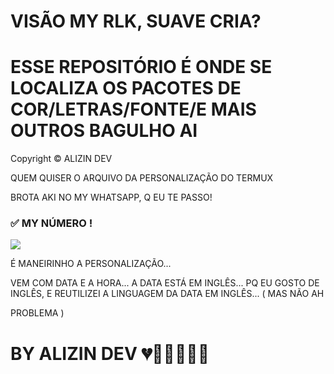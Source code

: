 # VISÃO MY RLK, SUAVE CRIA? 











# ESSE REPOSITÓRIO É ONDE SE LOCALIZA OS PACOTES DE COR/LETRAS/FONTE/E MAIS OUTROS BAGULHO AI



Copyright © ALIZIN DEV 


   QUEM QUISER O ARQUIVO DA PERSONALIZAÇÃO DO   TERMUX 

   

   BROTA AKI NO MY WHATSAPP, Q EU TE PASSO!

   
### ✅ MY  NÚMERO !

<a href="wa.me/17755462690?text=VS CRIA, VIM PELO SEU GITHUB, SOBRE A PERSONALIZAÇÃO DO TERMUX !!" target="blank"><img src="https://img.shields.io/badge/1️⃣_ALIZIN DEV-25D366?style=for-the-badge&logo=whatsapp&logoColor=white" />

</a>


   

   

   É MANEIRINHO A PERSONALIZAÇÃO...

   VEM COM DATA E A HORA... A DATA ESTÁ EM INGLÊS... PQ EU GOSTO DE INGLÊS, E REUTILIZEI A LINGUAGEM DA DATA EM INGLÊS... ( MAS NÃO AH 

   PROBLEMA )
   
   # BY ALIZIN DEV 💔🙅🏽‍♂️🥷🏾
